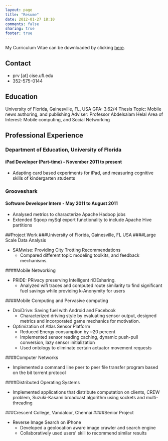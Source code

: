 ```yaml
---
layout: page
title: "Resume"
date: 2012-01-27 18:10
comments: false
sharing: true
footer: true
---
```



My Curriculum Vitae can be downloaded by clicking [here](./prithvi_cv.pdf).

## Contact

 * prv [at] cise.ufl.edu
 * 352-575-0144

## Education

University of Florida, Gainesville, FL, USA
GPA: 3.62/4
Thesis Topic: Mobile news authoring, and publishing
Adviser: Professor Abdelsalam Helal
Area of Interest: Mobile computing, and Social Networking

## Professional Experience

### Department of Education, University of Florida

#### iPad Developer (Part-time) - November 2011 to present
* Adapting card based experiments for iPad, and measuring cognitive skills of kindergarten students


### Grooveshark

#### Software Developer Intern - May 2011 to August 2011
* Analysed metrics to characterize Apache Hadoop jobs
* Extended Sqoop mySql export functionality to include Apache Hive partitions

##Project Work
###University of Florida, Gainesville, FL USA
####Large Scale Data Analysis
* SAMwise: Providing City Trotting Recommendations
	* Compared different topic modeling toolkits, and feedback mechanisms.

####Mobile Networking
* PRIDE: PRivacy preserving Intelligent riDEsharing.
	* Analyzed wifi traces and computed route similarity to find significant fuel savings while providing k-Anonymity for users

####Mobile Computing and Pervasive computing
* DroiDrive: Saving fuel with Android and Facebook
	* Characterized driving style by evaluating sensor output, designed metrics and incorporated game mechanics for motivation.
* Optimization of Atlas Sensor Platform
	* Reduced Energy consumption by ~20 percent
	* Implemented sensor reading caching, dynamic push-pull conversion, lazy sensor initialization
	* Used ontology to eliminate certain actuator movement requests

####Computer Networks
* Implemented a command line peer to peer file transfer program based on the bit torrent protocol

####Distributed Operating Systems
* Implemented applications that distribute computation on clients, CREW problem, Suzuki-Kasami broadcast algorithm using sockets and multi-threading

###Crescent College, Vandaloor, Chennai
####Senior Project
* Reverse Image Search on iPhone
	* Developed a geolocation aware image crawler and search engine
	* Collaboratively used users' skill to recommend similar results



